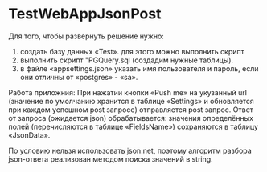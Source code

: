# TestWebAppJsonPost
Для того, чтобы развернуть решение нужно:

1) создать базу данных «Test». для этого можно выполнить скрипт 
2) выполнить скрипт "PGQuery.sql (создадим нужные таблицы).
3) в файле «appsettings.json» указать имя пользователя и пароль, если они отличны от «postgres» - «sa».

Работа приложния:
При нажатии кнопки «Push me» на укузанный url (значение по умолчанию хранится в таблице «Settings» и обновляется при каждом успешном post запросе) отправляется post запрос.
Ответ от запроса (ожидается json) обрабатывается:
значения определённых полей (перечисляются в таблице «FieldsName») сохраняются в таблицу «JsonData».

По условию нельзя использовать json.net, поэтому алгоритм разбора json-ответа реализован методом поиска значений в string.
